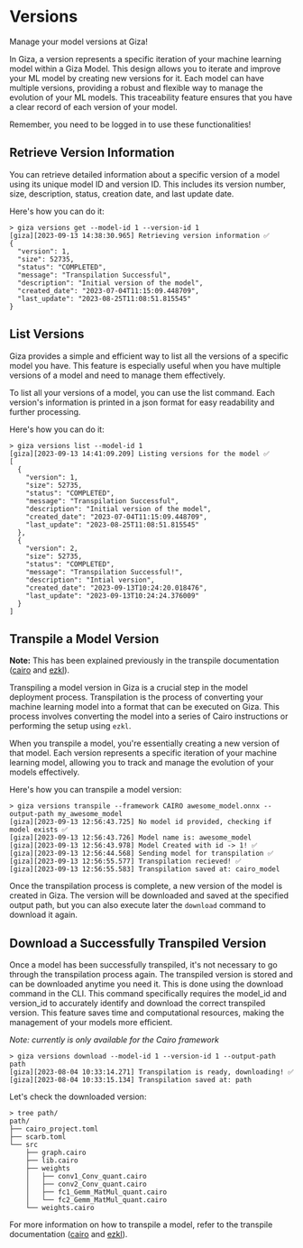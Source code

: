 # Versions

Manage your model versions at Giza!

In Giza, a version represents a specific iteration of your machine learning model within a Giza Model. This design allows you to iterate and improve your ML model by creating new versions for it. Each model can have multiple versions, providing a robust and flexible way to manage the evolution of your ML models. This traceability feature ensures that you have a clear record of each version of your model.

Remember, you need to be logged in to use these functionalities!

## Retrieve Version Information

You can retrieve detailed information about a specific version of a model using its unique model ID and version ID. This includes its version number, size, description, status, creation date, and last update date.

Here's how you can do it:

```console
> giza versions get --model-id 1 --version-id 1
[giza][2023-09-13 14:38:30.965] Retrieving version information ✅ 
{
  "version": 1,
  "size": 52735,
  "status": "COMPLETED",
  "message": "Transpilation Successful",
  "description": "Initial version of the model",
  "created_date": "2023-07-04T11:15:09.448709",
  "last_update": "2023-08-25T11:08:51.815545"
}
```

## List Versions

Giza provides a simple and efficient way to list all the versions of a specific model you have. This feature is especially useful when you have multiple versions of a model and need to manage them effectively.

To list all your versions of a model, you can use the list command. Each version's information is printed in a json format for easy readability and further processing.

Here's how you can do it:

```console
> giza versions list --model-id 1
[giza][2023-09-13 14:41:09.209] Listing versions for the model ✅ 
[
  {
    "version": 1,
    "size": 52735,
    "status": "COMPLETED",
    "message": "Transpilation Successful",
    "description": "Initial version of the model",
    "created_date": "2023-07-04T11:15:09.448709",
    "last_update": "2023-08-25T11:08:51.815545"
  },
  {
    "version": 2,
    "size": 52735,
    "status": "COMPLETED",
    "message": "Transpilation Successful!",
    "description": "Intial version",
    "created_date": "2023-09-13T10:24:20.018476",
    "last_update": "2023-09-13T10:24:24.376009"
  }
]
```

## Transpile a Model Version

**Note:** This has been explained previously in the transpile documentation ([cairo](../frameworks/cairo/transpile.md) and [ezkl](../frameworks/ezkl/transpile.md)).

Transpiling a model version in Giza is a crucial step in the model deployment process. Transpilation is the process of converting your machine learning model into a format that can be executed on Giza. This process involves converting the model into a series of Cairo instructions or performing the setup using `ezkl`.

When you transpile a model, you're essentially creating a new version of that model. Each version represents a specific iteration of your machine learning model, allowing you to track and manage the evolution of your models effectively.

Here's how you can transpile a model version:

```console
> giza versions transpile --framework CAIRO awesome_model.onnx --output-path my_awesome_model
[giza][2023-09-13 12:56:43.725] No model id provided, checking if model exists ✅ 
[giza][2023-09-13 12:56:43.726] Model name is: awesome_model
[giza][2023-09-13 12:56:43.978] Model Created with id -> 1! ✅
[giza][2023-09-13 12:56:44.568] Sending model for transpilation ✅ 
[giza][2023-09-13 12:56:55.577] Transpilation recieved! ✅
[giza][2023-09-13 12:56:55.583] Transpilation saved at: cairo_model
```

Once the transpilation process is complete, a new version of the model is created in Giza. The version will be downloaded and saved at the specified output path, but you can also execute later the `download` command to download it again.

## Download a Successfully Transpiled Version

Once a model has been successfully transpiled, it's not necessary to go through the transpilation process again. The transpiled version is stored and can be downloaded anytime you need it. This is done using the download command in the CLI. This command specifically requires the model_id and version_id to accurately identify and download the correct transpiled version. This feature saves time and computational resources, making the management of your models more efficient.

*Note: currently is only available for the Cairo framework*

```console
> giza versions download --model-id 1 --version-id 1 --output-path path
[giza][2023-08-04 10:33:14.271] Transpilation is ready, downloading! ✅
[giza][2023-08-04 10:33:15.134] Transpilation saved at: path
```

Let's check the downloaded version:

```console
> tree path/
path/
├── cairo_project.toml
├── scarb.toml
└── src
    ├── graph.cairo
    ├── lib.cairo
    ├── weights
    │   ├── conv1_Conv_quant.cairo
    │   ├── conv2_Conv_quant.cairo
    │   ├── fc1_Gemm_MatMul_quant.cairo
    │   └── fc2_Gemm_MatMul_quant.cairo
    └── weights.cairo
```

For more information on how to transpile a model, refer to the transpile documentation ([cairo](../frameworks/cairo/transpile.md) and [ezkl](../frameworks/ezkl/transpile.md)).
